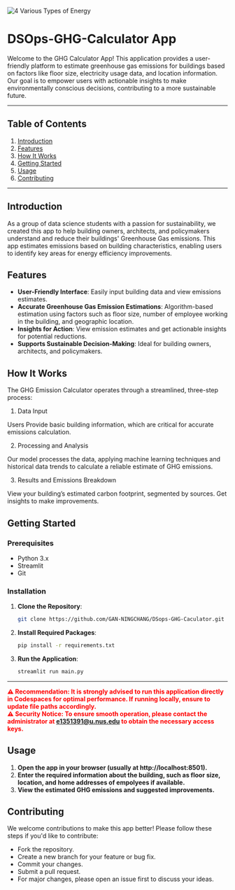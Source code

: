 
![4 Various Types of Energy](https://github.com/user-attachments/assets/2a26755e-eb00-415b-ac6f-1247a120eed1)


# DSOps-GHG-Calculator App

Welcome to the GHG Calculator App! This application provides a user-friendly platform to estimate greenhouse gas emissions for buildings based on factors like floor size, electricity usage data, and location information. Our goal is to empower users with actionable insights to make environmentally conscious decisions, contributing to a more sustainable future.

---

## Table of Contents
1. [Introduction](#introduction)
2. [Features](#features)
3. [How It Works](#how-it-works)
4. [Getting Started](#getting-started)
5. [Usage](#usage)
6. [Contributing](#contributing)

---

## Introduction
As a group of data science students with a passion for sustainability, we created this app to help building owners, architects, and policymakers understand and reduce their buildings' Greenhouse Gas emissions. This app estimates emissions based on building characteristics, enabling users to identify key areas for energy efficiency improvements.

## Features
- **User-Friendly Interface**: Easily input building data and view emissions estimates.
- **Accurate Greenhouse Gas Emission Estimations**: Algorithm-based estimation using factors such as floor size, number of employee working in the building, and geographic location.
- **Insights for Action**: View emission estimates and get actionable insights for potential reductions.
- **Supports Sustainable Decision-Making**: Ideal for building owners, architects, and policymakers.

## How It Works
The GHG Emission Calculator operates through a streamlined, three-step process:

1. Data Input
   
  Users Provide basic building information, which are critical for accurate emissions calculation.

2. Processing and Analysis
   
  Our model processes the data, applying machine learning techniques and historical data trends to calculate a reliable estimate of GHG emissions.

3. Results and Emissions Breakdown
   
  View your building’s estimated carbon footprint, segmented by sources. Get insights to make improvements.


## Getting Started

### Prerequisites
- Python 3.x
- Streamlit
- Git


### Installation
1. **Clone the Repository**:
   ```bash
   git clone https://github.com/GAN-NINGCHANG/DSops-GHG-Caculator.git
   ```

2. **Install Required Packages**:
   ```bash
   pip install -r requirements.txt
   ```

3. **Run the Application**:
   ```bash
   streamlit run main.py
   ```

---

<span style="color:red; font-weight:bold;">⚠️ Recommendation: It is strongly advised to run this application directly in Codespaces for optimal performance. If running locally, ensure to update file paths accordingly.</span>  
<span style="color:red; font-weight:bold;">⚠️ Security Notice: To ensure smooth operation, please contact the administrator at e1351391@u.nus.edu to obtain the necessary access keys.</span>

## Usage
1. **Open the app in your browser (usually at http://localhost:8501).**
2. **Enter the required information about the building, such as floor size, location, and home addresses of empolyees if available.**
3. **View the estimated GHG emissions and suggested improvements.**

## Contributing
We welcome contributions to make this app better! Please follow these steps if you'd like to contribute:
   - Fork the repository.
   - Create a new branch for your feature or bug fix.
   - Commit your changes.
   - Submit a pull request.
   - For major changes, please open an issue first to discuss your ideas.
   
